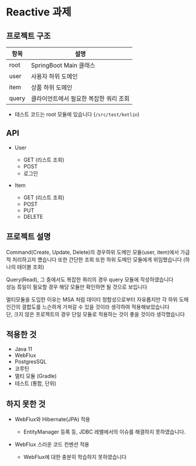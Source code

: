 # Reactive 과제

## 프로젝트 구조

| 항목    | 설명                    |
|-------|-----------------------|
| root  | SpringBoot Main 클래스   |
| user  | 사용자 하위 도메인            |
| item  | 상품 하위 도메인             |
| query | 클라이언트에서 필요한 복잡한 쿼리 조회 |

* 테스트 코드는 root 모듈에 있습니다 (`/src/test/kotlin`)

## API

- User
  - GET (리스트 조회)
  - POST
  - 로그인

- Item
  - GET (리스트 조회)
  - POST
  - PUT
  - DELETE

## 프로젝트 설명

Command(Create, Update, Delete)의 경우하위 도메인 모듈(user, item)에서 가급적 처리하고자 헀습니다
또한 간단한 조회 또한 하위 도메인 모듈에게 위임했습니다 (하나의 테이블 조회)

Query(Read), 그 중에서도 복잡한 쿼리의 경우 query 모듈에 작성하였습니다  
성능 튜일이 필요할 경우 해당 모듈만 확인하면 될 것으로 보입니다

멀티모듈을 도입한 이유는 MSA 처럼 데이터 정합성으로부터 자유롭지만 각 하위 도메인간의 결합도를 느슨하게 가져갈 수 있을 것이라 생각하여 적용해보았습니다  
단, 크지 않은 프로젝트의 경우 단일 모듈로 적용하는 것이 좋을 것이라 생각했습니다


## 적용한 것

- Java 11
- WebFlux
- PostgresSQL
- 코루틴
- 멀티 모듈 (Gradle)
- 테스트 (통합, 단위)


## 하지 못한 것

- WebFlux와 Hibernate(JPA) 적용
  - EntityManager 등록 등, JDBC 레벨에서의 이슈를 해결하지 못하였습니다.

- WebFlux 스러운 코드 컨벤션 적용
  - WebFlux에 대한 충분히 학습하지 못하였습니다
 
